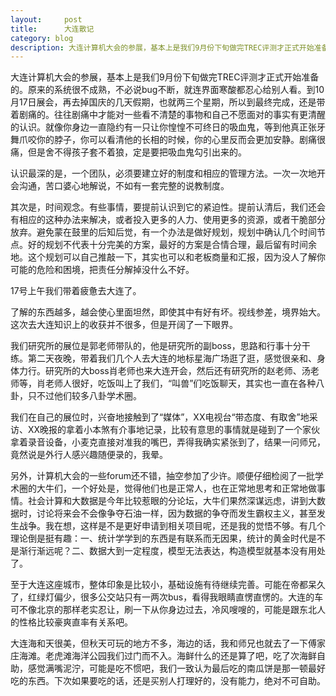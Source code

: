 ```yaml
---
layout:     post
title:      大连散记
category: blog
description: 大连计算机大会的参展，基本上是我们9月份下旬做完TREC评测才正式开始准备的。原来的系统很不成熟，不必说bug不断，就连界面寒酸都忍心给别人看。到10月17日展会，再去掉国庆的几天假期，也就两三个星期，所以到最终完成，还是带着剧痛的。往往剧痛中才能对一些看不清楚的事物和自己不愿面对的事实有更清醒的认识。就像你身边一直隐约有一只让你惶惶不可终日的吸血鬼，等到他真正张牙舞爪咬你的脖子，你可以看清他的长相的时候，你的心里反而会更加安静。剧痛很痛，但是舍不得孩子套不着狼，定是要把吸血鬼勾引出来的。
---
```


大连计算机大会的参展，基本上是我们9月份下旬做完TREC评测才正式开始准备的。原来的系统很不成熟，不必说bug不断，就连界面寒酸都忍心给别人看。到10月17日展会，再去掉国庆的几天假期，也就两三个星期，所以到最终完成，还是带着剧痛的。往往剧痛中才能对一些看不清楚的事物和自己不愿面对的事实有更清醒的认识。就像你身边一直隐约有一只让你惶惶不可终日的吸血鬼，等到他真正张牙舞爪咬你的脖子，你可以看清他的长相的时候，你的心里反而会更加安静。剧痛很痛，但是舍不得孩子套不着狼，定是要把吸血鬼勾引出来的。

认识最深的是，一个团队，必须要建立好的制度和相应的管理方法。一次一次地开会沟通，苦口婆心地解说，不如有一套完整的说教制度。

其次是，时间观念。有些事情，要提前认识到它的紧迫性。提前认清后，我们还会有相应的这种办法来解决，或者投入更多的人力、使用更多的资源，或者干脆部分放弃。避免蒙在鼓里的后知后觉，有一个办法是做好规划，规划中确认几个时间节点。好的规划不代表十分完美的方案，最好的方案是合情合理，最后留有时间余地。这个规划可以自己推敲一下，其实也可以和老板商量和汇报，因为没人了解你可能的危险和困境，把责任分解掉没什么不好。

17号上午我们带着疲惫去大连了。

了解的东西越多，越会使心里面坦然，即使其中有好有坏。视线参差，境界始大。这次去大连知识上的收获并不很多，但是开阔了一下眼界。

我们研究所的展位是郭老师带队的，他是研究所的副boss，思路和行事十分干练。第二天夜晚，带着我们几个人去大连的地标星海广场逛了逛，感觉很亲和、身体力行。研究所的大boss肖老师也来大连开会，然后还有研究所的赵老师、汤老师等，肖老师人很好，吃饭叫上了我们，“叫兽”们吃饭聊天，其实也一直在各种八卦，只不过他们较多八卦学术圈。

我们在自己的展位时，兴奋地接触到了“媒体”，XX电视台“带态度、有取舍”地采访、XX晚报的拿着小本煞有介事地记录，比较有意思的事情就是碰到了一个家伙拿着录音设备，小麦克直接对准我的嘴巴，弄得我确实紧张到了，结果一问师兄，竟然说是外行人感兴趣随便录的，我晕。

另外，计算机大会的一些forum还不错，抽空参加了少许。顺便仔细检阅了一批学术圈的大牛们，一个好处是，觉得他们也是正常人，也在正常地思考和正常地做事情。社会计算和大数据是今年比较惹眼的分论坛，大牛们果然深谋远虑，讲到大数据时，讨论将来会不会像争夺石油一样，因为数据的争夺而发生霸权主义，甚至发生战争。我在想，这样是不是更好申请到相关项目呢，还是我的觉悟不够。有几个理论倒是挺有趣：一、统计学学到的东西是有联系而无因果，统计的黄金时代是不是渐行渐远呢？二、数据大到一定程度，模型无法表达，构造模型就基本没有用处了。

至于大连这座城市，整体印象是比较小，基础设施有待继续完善。可能在帝都呆久了，红绿灯偏少，很多公交站只有一两次bus，看得我眼睛直愣直愣的。大连的车可不像北京的那样老实忍让，刷一下从你身边过去，冷风嗖嗖的，可能是跟东北人的性格比较豪爽直率有关系吧。

大连海和天很美，但秋天可玩的地方不多，海边的话，我和师兄也就去了一下傅家庄海滩。老虎滩海洋公园我们过门而不入。海鲜什么的还是算了吧，吃了次海鲜自助，感觉满嘴泥泞，可能是吃不惯吧，我们一致认为最后吃的南瓜饼是那一顿最好吃的东西。下次如果要吃的话，还是买别人打理好的，没有能力，绝对不可自助。

